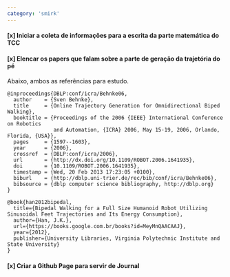 ```yaml
---
category: 'smirk'
---
```


#### [x] Iniciar a coleta de informações para a escrita da parte matemática do TCC

#### [x] Elencar os papers que falam sobre a parte de geração da trajetória do pé

Abaixo, ambos as referências para estudo.

```
@inproceedings{DBLP:conf/icra/Behnke06,
  author    = {Sven Behnke},
  title     = {Online Trajectory Generation for Omnidirectional Biped Walking},
  booktitle = {Proceedings of the 2006 {IEEE} International Conference on Robotics
               and Automation, {ICRA} 2006, May 15-19, 2006, Orlando, Florida, {USA}},
  pages     = {1597--1603},
  year      = {2006},
  crossref  = {DBLP:conf/icra/2006},
  url       = {http://dx.doi.org/10.1109/ROBOT.2006.1641935},
  doi       = {10.1109/ROBOT.2006.1641935},
  timestamp = {Wed, 20 Feb 2013 17:23:05 +0100},
  biburl    = {http://dblp.uni-trier.de/rec/bib/conf/icra/Behnke06},
  bibsource = {dblp computer science bibliography, http://dblp.org}
}
```

```
@book{han2012bipedal,
  title={Bipedal Walking for a Full Size Humanoid Robot Utilizing Sinusoidal Feet Trajectories and Its Energy Consumption},
  author={Han, J.K.},
  url={https://books.google.com.br/books?id=MeyMnQAACAAJ},
  year={2012},
  publisher={University Libraries, Virginia Polytechnic Institute and State University}
}
```

#### [x] Criar a Github Page para servir de Journal
